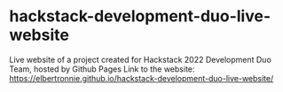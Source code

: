 # hackstack-development-duo-live-website
Live website of a project created for Hackstack 2022 Development Duo Team, hosted by Github Pages
Link to the website: https://elbertronnie.github.io/hackstack-development-duo-live-website/